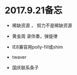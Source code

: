 
# 2017.9.21备忘


* 稀缺资源 ， 努力不是稀缺资源








* 黄金周 录伴奏，弹旋律







* IE8兼容用polly-fill或shim





* twaver

* 国庆联系条子





